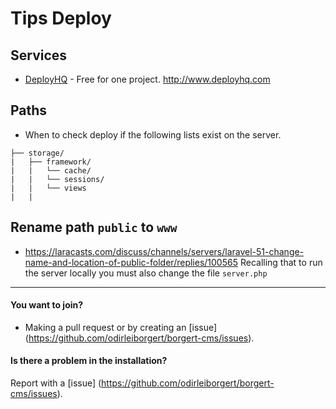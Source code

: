 
# Tips Deploy

<a name="services"></a>
## Services
* [DeployHQ](http://www.deployhq.com) - Free for one project. http://www.deployhq.com


<a name="paths"></a>
## Paths
* When to check deploy if the following lists exist on the server.

```
├── storage/
|	├── framework/
|   |	└── cache/
|   |	└── sessions/
|   |	└── views
| 	| 
```

## Rename path `public` to `www`
* https://laracasts.com/discuss/channels/servers/laravel-51-change-name-and-location-of-public-folder/replies/100565
Recalling that to run the server locally you must also change the file `server.php`


------------------------

#### You want to join?
- Making a pull request or by creating an [issue] (https://github.com/odirleiborgert/borgert-cms/issues).

#### Is there a problem in the installation?
Report with a [issue] (https://github.com/odirleiborgert/borgert-cms/issues).

